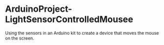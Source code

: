 # ArduinoProject-LightSensorControlledMousee
Using the sensors in an Arduino kit to create a device that moves the mouse on the screen. 
